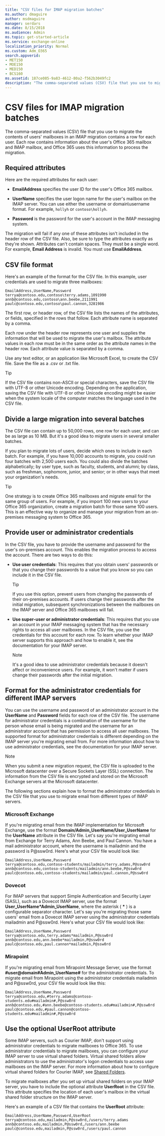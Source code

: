 ```yaml
---
title: "CSV files for IMAP migration batches"
ms.author: dmaguire
author: msdmaguire
manager: serdars
ms.date: 8/15/2018
ms.audience: Admin
ms.topic: get-started-article
ms.service: exchange-online
localization_priority: Normal
ms.custom: Adm_O365
search.appverid:
- MET150
- MOE150
- MED150
- BCS160
ms.assetid: 187ce085-9a83-4612-80a2-f562b3049fc2
description: "The comma-separated values (CSV) file that you use to migrate the contents of users' mailboxes in an IMAP migration contains a row for each user. Each row contains information about the user's Office 365 mailbox and IMAP mailbox, and Office 365 uses this information to process the migration."
---
```


# CSV files for IMAP migration batches

The comma-separated values (CSV) file that you use to migrate the contents of users' mailboxes in an IMAP migration contains a row for each user. Each row contains information about the user's Office 365 mailbox and IMAP mailbox, and Office 365 uses this information to process the migration.

## Required attributes
<a name="bk_attributes"> </a>

Here are the required attributes for each user:

- **EmailAddress** specifies the user ID for the user's Office 365 mailbox.

- **UserName** specifies the user logon name for the user's mailbox on the IMAP server. You can use either the username or domain\username format. For example, `hollyh` or `contoso\hollyh`.

- **Password** is the password for the user's account in the IMAP messaging system.

The migration will fail if any one of these attributes isn't included in the header row of the CSV file. Also, be sure to type the attributes exactly as they're shown. Attributes can't contain spaces. They must be a single word. For example, **Email Address** is invalid. You must use **EmailAddress**.

## CSV file format
<a name="bk_format"> </a>

Here's an example of the format for the CSV file. In this example, user credentials are used to migrate three mailboxes:

```
EmailAddress,UserName,Password
terrya@contoso.edu,contoso\terry.adams,1091990
annb@contoso.edu,contoso\ann.beebe,2111991
paulc@contoso.edu,contoso\paul.cannon,3281986
```

The first row, or header row, of the CSV file lists the names of the attributes, or fields, specified in the rows that follow. Each attribute name is separated by a comma.

Each row under the header row represents one user and supplies the information that will be used to migrate the user's mailbox. The attribute values in each row must be in the same order as the attribute names in the header row. Each attribute value is separated by a comma.

Use any text editor, or an application like Microsoft Excel, to create the CSV file. Save the file as a .csv or .txt file.

> [!TIP]
> If the CSV file contains non-ASCII or special characters, save the CSV file with UTF-8 or other Unicode encoding. Depending on the application, saving the CSV file with UTF-8 or other Unicode encoding might be easier when the system locale of the computer matches the language used in the CSV file.

## Divide a large migration into several batches
<a name="BK_dividebatches"> </a>

The CSV file can contain up to 50,000 rows, one row for each user, and can be as large as 10 MB. But it's a good idea to migrate users in several smaller batches.

If you plan to migrate lots of users, decide which ones to include in each batch. For example, if you have 10,000 accounts to migrate, you could run four batches with 2,500 users each. You could also divide the batches alphabetically; by user type, such as faculty, students, and alumni; by class, such as freshman, sophomore, junior, and senior; or in other ways that meet your organization's needs.

> [!TIP]
> One strategy is to create Office 365 mailboxes and migrate email for the same group of users. For example, if you import 100 new users to your Office 365 organization, create a migration batch for those same 100 users. This is an effective way to organize and manage your migration from an on-premises messaging system to Office 365.

## Provide user or administrator credentials
<a name="BK_Creds"> </a>

In the CSV file, you have to provide the username and password for the user's on-premises account. This enables the migration process to access the account. There are two ways to do this:

- **Use user credentials**: This requires that you obtain users' passwords or that you change their passwords to a value that you know so you can include it in the CSV file.

    > [!TIP]
    > If you use this option, prevent users from changing the passwords of their on-premises accounts. If users change their passwords after the initial migration, subsequent synchronizations between the mailboxes on the IMAP server and Office 365 mailboxes will fail.

- **Use super-user or administrator credentials**: This requires that you use an account in your IMAP messaging system that has the necessary rights to access all user mailboxes. In the CSV file, you use the credentials for this account for each row. To learn whether your IMAP server supports this approach and how to enable it, see the documentation for your IMAP server.

    > [!NOTE]
    > It's a good idea to use administrator credentials because it doesn't affect or inconvenience users. For example, it won't matter if users change their passwords after the initial migration.

## Format for the administrator credentials for different IMAP servers
<a name="BK_AdminCreds"> </a>

You can use the username and password of an administrator account in the **UserName** and **Password** fields for each row of the CSV file. The username for administrator credentials is a combination of the username for the person whose email is being migrated and the username for an administrator account that has permission to access all user mailboxes. The supported format for administrator credentials is different depending on the IMAP server you're migrating email from. For more information about how to use administrator credentials, see the documentation for your IMAP server.

> [!NOTE]
> When you submit a new migration request, the CSV file is uploaded to the Microsoft datacenter over a Secure Sockets Layer (SSL) connection. The information from the CSV file is encrypted and stored on the Microsoft Exchange servers at the Microsoft datacenter.

The following sections explain how to format the administrator credentials in the CSV file that you use to migrate email from different types of IMAP servers.

### Microsoft Exchange
<a name="exchange"> </a>

If you're migrating email from the IMAP implementation for Microsoft Exchange, use the format **Domain/Admin_UserName/User_UserName** for the **UserName** attribute in the CSV file. Let's say you're migrating email from Exchange for Terry Adams, Ann Beebe, and Paul Cannon. You have a mail administrator account, where the username is mailadmin and the password is P@ssw0rd. Here's what your CSV file would look like:

```
EmailAddress,UserName,Password
terrya@contoso.edu,contoso-students/mailadmin/terry.adams,P@ssw0rd
annb@contoso.edu,contoso-students/mailadmin/ann.beebe,P@ssw0rd
paulc@contoso.edu,contoso-students/mailadmin/paul.cannon,P@ssw0rd
```

### Dovecot
<a name="dovecot"> </a>

For IMAP servers that support Simple Authentication and Security Layer (SASL), such as a Dovecot IMAP server, use the format **User_UserName\*Admin_UserName**, where the asterisk ( **\*** ) is a configurable separator character. Let's say you're migrating those same users' email from a Dovecot IMAP server using the administrator credentials mailadmin and P@ssw0rd. Here's what your CSV file would look like:

```
EmailAddress,UserName,Password
terrya@contoso.edu,terry.adams*mailadmin,P@ssw0rd
annb@contoso.edu,ann.beebe*mailadmin,P@ssw0rd
paulc@contoso.edu,paul.cannon*mailadmin,P@ssw0rd
```

### Mirapoint
<a name="mirapoint"> </a>

If you're migrating email from Mirapoint Message Server, use the format **#user@domain#Admin_UserName#** for the administrator credentials. To migrate email from Mirapoint using the administrator credentials mailadmin and P@ssw0rd, your CSV file would look like this:

```
EmailAddress,UserName,Password
terrya@contoso.edu,#terry.adams@contoso-students.edu#mailadmin#,P@ssw0rd
annb@contoso.edu,#ann.beebe@contoso-students.edu#mailadmin#,P@ssw0rd
paulc@contoso.edu,#paul.cannon@contoso-students.edu#mailadmin#,P@ssw0rd
```

## Use the optional UserRoot attribute
<a name="bi_Root"> </a>

Some IMAP servers, such as Courier IMAP, don't support using administrator credentials to migrate mailboxes to Office 365. To use administrator credentials to migrate mailboxes, you can configure your IMAP server to use virtual shared folders. Virtual shared folders allow administrators to use the administrator's logon credentials to access user mailboxes on the IMAP server. For more information about how to configure virtual shared folders for Courier IMAP, see [Shared Folders](http://www.courier-mta.org/imap/README.sharedfolders.mdl).

To migrate mailboxes after you set up virtual shared folders on your IMAP server, you have to include the optional attribute **UserRoot** in the CSV file. This attribute specifies the location of each user's mailbox in the virtual shared folder structure on the IMAP server.

Here's an example of a CSV file that contains the **UserRoot** attribute:

```
EmailAddress,UserName,Password,UserRoot
terrya@contoso.edu,mailadmin,P@ssw0rd,/users/terry.adams
annb@contoso.edu,mailadmin,P@ssw0rd,/users/ann.beebe
paulc@contoso.edu,mailadmin,P@ssw0rd,/users/paul.cannon
```


